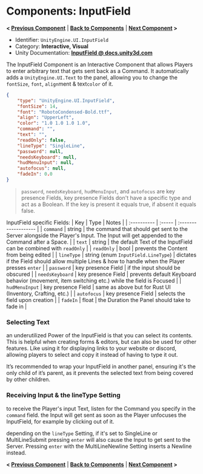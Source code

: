# Components: InputField
**< [Previous Component](/docs/components/UnityEngine.UI.Button.md)** | **[Back to Components](/docs/components/README.md)** | **[Next Component](/docs/components/NeedsX.md) >**

- Identifier: `UnityEngine.UI.InputField`
- Category: **Interactive, Visual**
- Unity Documentation: **[InputField @ docs.unity3d.com](https://docs.unity3d.com/Packages/com.unity.ugui@1.0/manual/script-InputField.html)**

The InputField Component is an Interactive Component that allows Players to enter arbitrary text that gets sent back as a Command. It automatically adds a  `UnityEngine.UI.Text`  to the panel, allowing you to change the  `fontSize`,  `font`,  `align`ment & text`color`  of it.
```json
{
	"type": "UnityEngine.UI.InputField",
	"fontSize": 14,
	"font": "RobotoCondensed-Bold.ttf",
	"align": "UpperLeft",
	"color": "1.0 1.0 1.0 1.0",
	"command": "",
	"text": "",
	"readOnly": false,
	"lineType": "SingleLine",
	"password": null,
	"needsKeyboard": null,
	"hudMenuInput": null,
	"autofocus": null,
    "fadeIn": 0.0
}
```
> `password`, `needsKeyboard`, `hudMenuInput`,  and `autofocus` are key presence Fields, key presence Fields don't have a specific type and act as a Boolean.
> If the key is present it equals true, if absent it equals false.

InputField specific Fields:
| Key         | Type   | Notes                |
| :---------- | :----- | :------------------- |
| `command`   | string | the command that should get sent to the Server alongside the Player's Input. The Input will get appended to the Command after a Space. |
| `text`      | string | the default Text of the InputField can be combined with `readOnly` |
| `readOnly`  | bool   | prevents the Content from being edited |
| `lineType`  | string (enum `InputField.LineType`) | dictates if the Field should allow multiple Lines & how to handle when the Player presses `enter` |
| `password`  | key presence Field | if the input should be obscured |
| `needsKeyboard`  | key presence Field | prevents default Keyboard behavior (movement, item switching etc.) while the field is Focused |
| `hudMenuInput`  | key presence Field | same as above but for Rust UI (Inventory, Crafting, etc.) |
| `autofocus`  | key presence Field | selects the field upon creation |
| `fadeIn`    | float  | the Duration the Panel should take to fade in |

### Selecting Text
an underutilized Power of the InputField is that you can select its contents. This is helpful when creating forms & editors, but can also be used for other features. Like using it for displaying links to your website or discord, allowing players to select and copy it instead of having to type it out.

It’s recommended to wrap your InputField in another panel, ensuring it's the only child of it’s parent, as it prevents the selected text from being covered by other children.

### Receiving Input & the lineType Setting
to receive the Player's input Text, listen for the Command you specify in the `command` field. the Input will get sent as soon as the Player unfocuses the InputField, for example by clicking out of it.

depending on the `lineType` Setting, if it's set to SingleLine or MultiLineSubmit pressing `enter` will also cause the Input to get sent to the Server. Pressing `enter` with the MultiLineNewline Setting inserts a Newline instead.

**< [Previous Component](/docs/components/UnityEngine.UI.Button.md)** | **[Back to Components](/docs/components/README.md)** | **[Next Component](/docs/components/NeedsX.md) >**
<!--stackedit_data:
eyJoaXN0b3J5IjpbLTE0MTY2NDA4MDAsLTEzOTc1MzQ4MzgsLT
g5NDU4NzUxOCwtMjgxMDYxOTgyLC00OTE1ODA0NTAsLTQ0NzIz
OTIzNywtNTg4ODA5NzE0LDIwNTYyMzU2NjgsLTE2MTI4NzUyNz
JdfQ==
-->